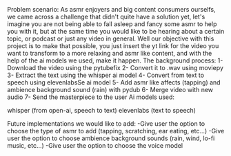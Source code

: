 </h2>Problem scenario</h2>:
As asmr enjoyers and big content consumers ourselfs, we came across a challenge that didn't quite have a solution yet,
let's imagine you are not being able to fall asleep and fancy some asmr to help you with it, but at the same time you would 
like to be hearing about a certain topic, or podcast or just any video in general. Well our objective with this project
is to make that possible, you just insert the yt link for the video you want to transform to a more relaxing and asmr like
content, and with the help of the ai models we used, make it happen.


</h2>The background process</h2>:
1- Download the video using the pytubefix
2- Convert it to .wav using moviepy
3- Extract the text using the whisper ai model
4- Convert from text to speech using elevenlabsSe ai model
5- Add asmr like affects (tapping) and ambience background sound (rain) with pydub
6- Merge video with new audio 
7- Send the masterpiece to the user


</h2>Ai models used</h2>:

whisper (from open-ai, speech to text)
elevenlabs (text to speech)


</h2>Future implementations we would like to add</h2>:
 -Give user the option to choose the type of asmr to add (tapping, scratching, ear eating, etc...)
 -Give user the option to choose ambience background sounds (rain, wind, lo-fi music, etc...)
 -Give user the option to choose the voice model
